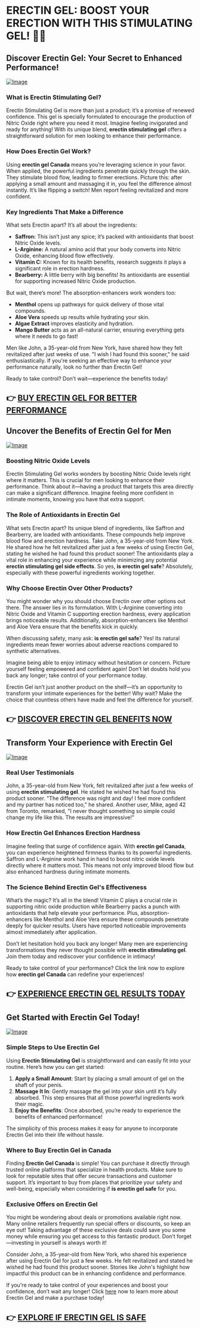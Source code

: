 # ERECTIN GEL: BOOST YOUR ERECTION WITH THIS STIMULATING GEL! 💪✨

## Discover Erectin Gel: Your Secret to Enhanced Performance!

[![Image](https://www2.sellhealth.com/257/erectin_gel_5_1.jpg)](https://gchaffi.com/7ih0jLnx)

### What is Erectin Stimulating Gel?
Erectin Stimulating Gel is more than just a product; it’s a promise of renewed confidence. This gel is specially formulated to encourage the production of Nitric Oxide right where you need it most. Imagine feeling invigorated and ready for anything! With its unique blend, **erectin stimulating gel** offers a straightforward solution for men looking to enhance their performance.

### How Does Erectin Gel Work?
Using **erectin gel Canada** means you’re leveraging science in your favor. When applied, the powerful ingredients penetrate quickly through the skin. They stimulate blood flow, leading to firmer erections. Picture this: after applying a small amount and massaging it in, you feel the difference almost instantly. It’s like flipping a switch! Men report feeling revitalized and more confident.

### Key Ingredients That Make a Difference
What sets Erectin apart? It’s all about the ingredients:
- **Saffron:** This isn’t just any spice; it’s packed with antioxidants that boost Nitric Oxide levels.
- **L-Arginine:** A natural amino acid that your body converts into Nitric Oxide, enhancing blood flow effectively.
- **Vitamin C:** Known for its health benefits, research suggests it plays a significant role in erection hardness.
- **Bearberry:** A little berry with big benefits! Its antioxidants are essential for supporting increased Nitric Oxide production.
  
But wait, there’s more! The absorption-enhancers work wonders too:
- **Menthol** opens up pathways for quick delivery of those vital compounds.
- **Aloe Vera** speeds up results while hydrating your skin.
- **Algae Extract** improves elasticity and hydration.
- **Mango Butter** acts as an all-natural carrier, ensuring everything gets where it needs to go fast!

Men like John, a 35-year-old from New York, have shared how they felt revitalized after just weeks of use. "I wish I had found this sooner," he said enthusiastically. If you're seeking an effective way to enhance your performance naturally, look no further than Erectin Gel!

Ready to take control? Don’t wait—experience the benefits today!



## 👉 [BUY ERECTIN GEL FOR BETTER PERFORMANCE](https://gchaffi.com/7ih0jLnx)

## Uncover the Benefits of Erectin Gel for Men

[![Image](https://www2.sellhealth.com/257/erectin_gel_6_1.jpg)](https://gchaffi.com/7ih0jLnx)

### Boosting Nitric Oxide Levels  
Erectin Stimulating Gel works wonders by boosting Nitric Oxide levels right where it matters. This is crucial for men looking to enhance their performance. Think about it—having a product that targets this area directly can make a significant difference. Imagine feeling more confident in intimate moments, knowing you have that extra support.

### The Role of Antioxidants in Erectin Gel  
What sets Erectin apart? Its unique blend of ingredients, like Saffron and Bearberry, are loaded with antioxidants. These compounds help improve blood flow and erection hardness. Take John, a 35-year-old from New York. He shared how he felt revitalized after just a few weeks of using Erectin Gel, stating he wished he had found this product sooner! The antioxidants play a vital role in enhancing your experience while minimizing any potential **erectin stimulating gel side effects**. So yes, **is erectin gel safe**? Absolutely, especially with these powerful ingredients working together.

### Why Choose Erectin Over Other Products?  
You might wonder why you should choose Erectin over other options out there. The answer lies in its formulation. With L-Arginine converting into Nitric Oxide and Vitamin C supporting erection hardness, every application brings noticeable results. Additionally, absorption-enhancers like Menthol and Aloe Vera ensure that the benefits kick in quickly.

When discussing safety, many ask: **is erectin gel safe**? Yes! Its natural ingredients mean fewer worries about adverse reactions compared to synthetic alternatives.

Imagine being able to enjoy intimacy without hesitation or concern. Picture yourself feeling empowered and confident again! Don’t let doubts hold you back any longer; take control of your performance today.

Erectin Gel isn’t just another product on the shelf—it’s an opportunity to transform your intimate experiences for the better! Why wait? Make the choice that countless others have made and feel the difference for yourself.



## 👉 [DISCOVER ERECTIN GEL BENEFITS NOW](https://gchaffi.com/7ih0jLnx)

## Transform Your Experience with Erectin Gel

[![Image](https://www2.sellhealth.com/257/erectin_gel_logo.jpg)](https://gchaffi.com/7ih0jLnx)

### Real User Testimonials  
John, a 35-year-old from New York, felt revitalized after just a few weeks of using **erectin stimulating gel**. He stated he wished he had found this product sooner. "The difference was night and day! I feel more confident and my partner has noticed too," he shared. Another user, Mike, aged 42 from Toronto, remarked, "I never thought something so simple could change my life like this. The results are impressive!"

### How Erectin Gel Enhances Erection Hardness  
Imagine feeling that surge of confidence again. With **erectin gel Canada**, you can experience heightened firmness thanks to its powerful ingredients. Saffron and L-Arginine work hand in hand to boost nitric oxide levels directly where it matters most. This means not only improved blood flow but also enhanced hardness during intimate moments.

### The Science Behind Erectin Gel's Effectiveness  
What’s the magic? It’s all in the blend! Vitamin C plays a crucial role in supporting nitric oxide production while Bearberry packs a punch with antioxidants that help elevate your performance. Plus, absorption-enhancers like Menthol and Aloe Vera ensure these compounds penetrate deeply for quicker results. Users have reported noticeable improvements almost immediately after application.

Don’t let hesitation hold you back any longer! Many men are experiencing transformations they never thought possible with **erectin stimulating gel**. Join them today and rediscover your confidence in intimacy!

Ready to take control of your performance? Click the link now to explore how **erectin gel Canada** can redefine your experiences!



## 👉 [EXPERIENCE ERECTIN GEL RESULTS TODAY](https://gchaffi.com/7ih0jLnx)

## Get Started with Erectin Gel Today!

[![Image](https://www2.sellhealth.com/257/erectin_gel_4_1.jpg)](https://gchaffi.com/7ih0jLnx)

### Simple Steps to Use Erectin Gel
Using **Erectin Stimulating Gel** is straightforward and can easily fit into your routine. Here’s how you can get started:

1. **Apply a Small Amount**: Start by placing a small amount of gel on the shaft of your penis.
2. **Massage It In**: Gently massage the gel into your skin until it’s fully absorbed. This step ensures that all those powerful ingredients work their magic.
3. **Enjoy the Benefits**: Once absorbed, you’re ready to experience the benefits of enhanced performance!

The simplicity of this process makes it easy for anyone to incorporate Erectin Gel into their life without hassle.

### Where to Buy Erectin Gel in Canada
Finding **Erectin Gel Canada** is simple! You can purchase it directly through trusted online platforms that specialize in health products. Make sure to look for reputable sites that offer secure transactions and customer support. It’s important to buy from places that prioritize your safety and well-being, especially when considering if **is erectin gel safe** for you.

### Exclusive Offers on Erectin Gel  
You might be wondering about deals or promotions available right now. Many online retailers frequently run special offers or discounts, so keep an eye out! Taking advantage of these exclusive deals could save you some money while ensuring you get access to this fantastic product. Don’t forget—investing in yourself is always worth it!

Consider John, a 35-year-old from New York, who shared his experience after using Erectin Gel for just a few weeks. He felt revitalized and stated he wished he had found this product sooner. Stories like John's highlight how impactful this product can be in enhancing confidence and performance.

If you're ready to take control of your experiences and boost your confidence, don’t wait any longer! Click [here](https://gchaffi.com/7ih0jLnx) now to learn more about Erectin Gel and make a purchase today!



## 👉 [EXPLORE IF ERECTIN GEL IS SAFE](https://gchaffi.com/7ih0jLnx)